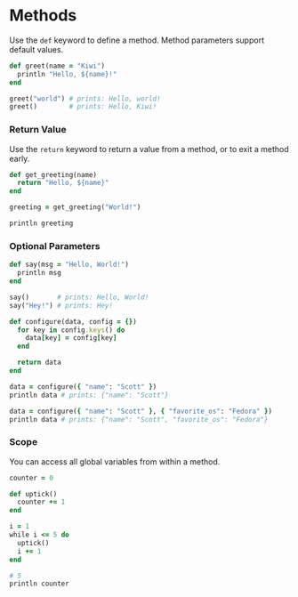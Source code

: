 # Methods

Use the `def` keyword to define a method. Method parameters support default values.

```ruby
def greet(name = "Kiwi")
  println "Hello, ${name}!"
end

greet("world") # prints: Hello, world!
greet()        # prints: Hello, Kiwi!
```

### Return Value

Use the `return` keyword to return a value from a method, or to exit a method early.

```ruby
def get_greeting(name)
  return "Hello, ${name}"
end

greeting = get_greeting("World!")

println greeting
```

### Optional Parameters

```ruby
def say(msg = "Hello, World!")
  println msg
end

say()       # prints: Hello, World!
say("Hey!") # prints: Hey!

def configure(data, config = {})
  for key in config.keys() do
    data[key] = config[key]
  end

  return data
end

data = configure({ "name": "Scott" })
println data # prints: {"name": "Scott"}

data = configure({ "name": "Scott" }, { "favorite_os": "Fedora" })
println data # prints: {"name": "Scott", "favorite_os": "Fedora"}
```

### Scope

You can access all global variables from within a method.

```ruby
counter = 0

def uptick()
  counter += 1
end

i = 1
while i <= 5 do
  uptick()
  i += 1
end

# 5
println counter
```